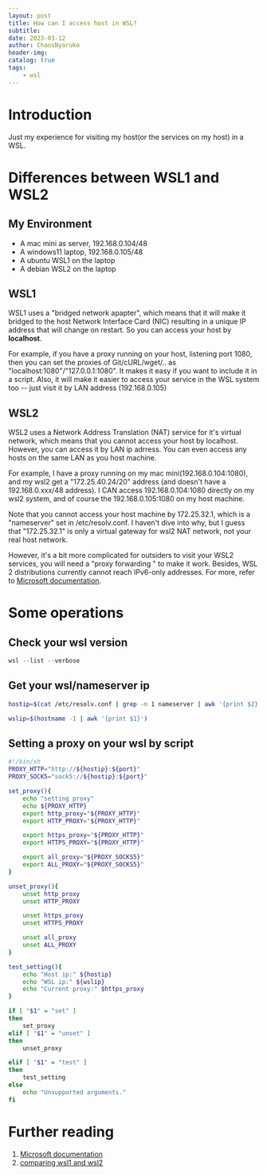 ```yaml
---
layout: post
title: How can I access host in WSL?
subtitle: 
date: 2023-03-12
author: ChaosNyaruko
header-img: 
catalog: true
tags:
    - wsl
---
```


# Introduction
Just my experience for visiting my host(or the services on my host) in a WSL.

# Differences between WSL1 and WSL2
## My Environment
- A mac mini as server, 192.168.0.104/48
- A windows11 laptop, 192.168.0.105/48
- A ubuntu WSL1 on the laptop 
- A debian WSL2 on the laptop

## WSL1
WSL1 uses a "bridged network apapter", which means that it will make it bridged to the host Network Interface Card (NIC) resulting in a unique IP address that will change on restart. So you can access your host by **localhost**.

For example, if you have a proxy running on your host, listening port 1080, then you can set the proxies of Git/cURL/wget/.. as "localhost:1080"/"127.0.0.1:1080". It makes it easy if you want to include it in a script. Also, it will make it easier to access your service in the WSL system too -- just visit it by LAN address (192.168.0.105)

## WSL2
WSL2 uses a Network Address Translation (NAT) service for it's virtual network, which means that you cannot access your host by localhost. However, you can access it by LAN ip adrress. You can even access any hosts on the same LAN as you host machine.

For example, I have a proxy running on my mac mini(192.168.0.104:1080), and my wsl2 get a  "172.25.40.24/20" address (and doesn't have a 192.168.0.xxx/48 address). I CAN access 192.168.0.104:1080 directly on my wsl2 system, and of course the 192.168.0.105:1080 on my host machine. 

Note that you cannot  access your host machine by 172.25.32.1, which is a "nameserver" set in /etc/resolv.conf. I haven't dive into why, but I guess that "172.25.32.1" is only a virtual gateway for wsl2 NAT network, not your real host network.

However, it's a bit more complicated for outsiders to visit your WSL2 services, you will need a "proxy forwarding " to make it work. Besides, WSL 2 distributions currently cannot reach IPv6-only addresses. For more, refer to [Microsoft documentation](https://learn.microsoft.com/en-us/windows/wsl/networking).

# Some operations
## Check your wsl version
```powershell
wsl --list --verbose
```
## Get your wsl/nameserver ip
```bash
hostip=$(cat /etc/resolv.conf | grep -m 1 nameserver | awk '{print $2}')
```
```bash
wslip=$(hostname -I | awk '{print $1}')
```
## Setting a proxy on your wsl by script
```bash
#!/bin/sh
PROXY_HTTP="http://${hostip}:${port}"
PROXY_SOCK5="sock5://${hostip}:${port}"

set_proxy(){
    echo "setting proxy"
    echo ${PROXY_HTTP}
    export http_proxy="${PROXY_HTTP}"
    export HTTP_PROXY="${PROXY_HTTP}"

    export https_proxy="${PROXY_HTTP}"
    export HTTPS_PROXY="${PROXY_HTTP}"

    export all_proxy="${PROXY_SOCKS5}"
    export ALL_PROXY="${PROXY_SOCKS5}"
}

unset_proxy(){
    unset http_proxy
    unset HTTP_PROXY

    unset https_proxy
    unset HTTPS_PROXY

    unset all_proxy
    unset ALL_PROXY
}

test_setting(){
    echo "Host ip:" ${hostip}
    echo "WSL ip:" ${wslip}
    echo "Current proxy:" $https_proxy
}

if [ "$1" = "set" ]
then
    set_proxy
elif [ "$1" = "unset" ]
then
    unset_proxy

elif [ "$1" = "test" ]
then 
    test_setting
else
    echo "Unsupported arguments."
fi
```


# Further reading
1. [Microsoft documentation](https://learn.microsoft.com/en-us/windows/wsl/networking)
2. [comparing wsl1 and wsl2](https://learn.microsoft.com/en-us/windows/wsl/compare-versions#comparing-wsl-1-and-wsl-2)

